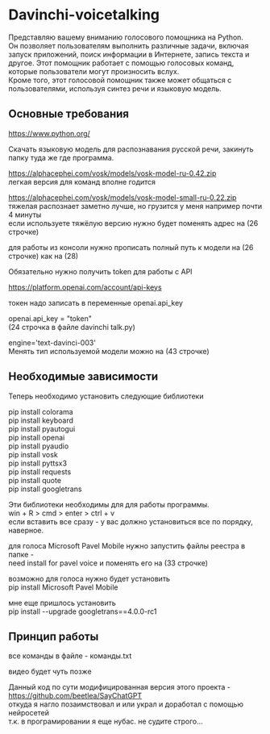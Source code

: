 # Davinchi-voicetalking

Представляю вашему вниманию голосового помощника на Python.  
Он позволяет пользователям выполнить различные задачи, включая запуск приложений, поиск информации в Интернете, запись текста и другое. Этот помощник работает с помощью голосовых команд, которые пользователи могут произносить вслух.     
Кроме того, этот голосовой помощник также может общаться с пользователями, используя синтез речи и языковую модель.     

<h2>Основные требования</h2>  

https://www.python.org/  

Скачать языковую модель для распознавания русской речи, закинуть папку туда же где программа.  

https://alphacephei.com/vosk/models/vosk-model-ru-0.42.zip            
легкая версия для команд вполне годится 

https://alphacephei.com/vosk/models/vosk-model-small-ru-0.22.zip     
тяжелая распознает заметно лучше, но грузится у меня например почти 4 минуты  
если используете тяжёлую версию нужно будет поменять адрес на (26 строчке)  

для работы из консоли нужно прописать полный путь к модели на (26 строчке) как на (28) 

Обязательно нужно получить token для работы с API   

https://platform.openai.com/account/api-keys 

токен надо записать в переменные openai.api_key 

openai.api_key = "token"</br>    (24 строчка в файле davinchi talk.py) 

engine='text-davinci-003'</br>   Менять тип используемой модели можно на (43 строчке) 

<h2>Необходимые зависимости</h2> 

Теперь необходимо установить следующие библиотеки 

pip install colorama   
pip install keyboard  
pip install pyautogui   
pip install openai    
pip install pyaudio   
pip install vosk   
pip install pyttsx3  
pip install requests  
pip install quote  
pip install googletrans   

Эти библиотеки необходимы для для работы программы.      
win + R > cmd > enter > ctrl + v    
если вставить все сразу - у вас должно установиться все по порядку, наверное.   

для голоса Microsoft Pavel Mobile нужно запустить файлы реестра в папке -  
need install for pavel voice и поменять его на (33 строчке)  
  
возможно для голоса нужно будет установить  
pip install Microsoft Pavel Mobile  
  
мне еще пришлось установить   
pip install --upgrade googletrans==4.0.0-rc1  
  
<h2>Принцип работы</h3> 

все команды в файле - команды.txt   

видео будет чуть позже  

Данный код по сути модифицированная версия этого проекта - https://github.com/beetlea/SayChatGPT  
откуда я нагло позаимствовал и или украл и доработал с помощью нейросетей  
т.к. в програмировании я еще нубас. не судите строго...  
